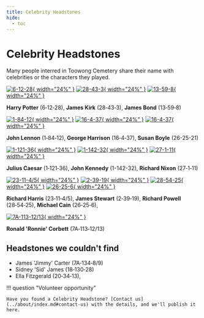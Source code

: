 ```yaml
---
title: Celebrity Headstones
hide:
  - toc 
---
```


# Celebrity Headstones

Many people interred in Toowong Cemetery share their name with celebrities or the characters they played. 

<!-- Start with an array of headstone pictures with links. Could extend to include pictures of Celebrities -->

[![6-12-28][6-12-28]{ width="24%" }][Harry Potter] [![28-43-3][2]{ width="24%" }][James Kirk]  [![13-59-8][3]{ width="24%" }][James Bond]

**Harry Potter** (6‑12‑28), **James Kirk** (28‑43‑3), **James Bond** (13‑59‑8)

 [![1-84-12][5]{ width="24%" }][John Lennon] [![16-4-37][6]{ width="24%" }][George Harrison]  [![16-4-37][6]{ width="24%" }][Susan Boyle]  

**John Lennon** (1‑84‑12), **George Harrison** (16‑4‑37), **Susan Boyle** (26-25-21)


[![1-121-36][7]{ width="24%" }][Julius Caesar]  [![1-142-32][8]{ width="24%" }][John Kennedy] [![27-1-11][9]{ width="24%" }][Richard Nixon] 

**Julius Caesar** (1‑121‑36), **John Kennedy** (1-142-32), **Richard Nixon** (27‑1‑11)

[![23-11-4/5][10]{ width="24%" }][Richard Harris] [![2-39-19][11]{ width="24%" }][James Stewart] [![28-54-25][12]{ width="24%" }][Richard Powell]  [![26-25-6][13]{ width="24%" }][Michael Cain]

**Richard Harris** (23‑11‑4/5), **James Stewart** (2‑39‑19), **Richard Powell** (28‑54‑25), **Michael Cain** (26‑25‑6), 

[![7A-113-12/13][14]{ width="24%" }][Ronald Corbett] 

**Ronald 'Ronnie' Corbett** (7A‑113‑12/13)

## Headstones we couldn't find

- James 'Jimmy' Carter (7A‑134‑8/9)
- Sidney 'Sid' James (18‑130‑28)
- Ella Fitzgerald (20‑34‑13),

!!! question "Volunteer opportunity"

    Have you found a Celebrity Headstone? [Contact us](../about/index.md#contact-us) with the details, and we'll publish it here.

<!-- links -->

[Harry Potter]: https://en.wikipedia.org/wiki/Harry_Potter
[6-12-28]: ../assets/harry-potter-headstone.jpg "Harry Potter headstone 6-12-28"
[James Kirk]: https://en.wikipedia.org/wiki/James_T._Kirk 
[2]: ../assets/james-kirk-headstone.jpg "James Kirk headstone 13-59-8"
[James Bond]: https://en.wikipedia.org/wiki/James_Bond
[3]: ../assets/celebrity-headstone.jpg "James Bond headstone 28-43-3"



[John Lennon]: https://en.wikipedia.org/wiki/John_Lennon
[5]: ../assets/celebrity-headstone.jpg "John Lennon headstone 1-84-12"
[George Harrison]: https://en.wikipedia.org/wiki/George_Harrison
[6]: ../assets/celebrity-headstone.jpg "George Harrison headstone 16-4-37 (also 18-95-6)"
[Susan Boyle]: https://en.wikipedia.org/wiki/Susan_Boyle
[7]: ../assets/susan-boyle.jpg "Susan Boyle headstone 26-25-21"

[Julius Caesar]: https://en.wikipedia.org/wiki/Julius_Caesar  
[7]: ../assets/celebrity-headstone.jpg "Julius Caesar headstone 1-121-36 (misspelt as Ceaser but will get that fixed)"

[John Kennedy]: https://en.wikipedia.org/wiki/John_F._Kennedy
[8]: ../assets/john-kennedy-headstone.jpg "John Kennedy headstone 1-142-32"

[Richard Nixon]: https://en.wikipedia.org/wiki/Richard_Nixon
[9]: ../assets/celebrity-headstone.jpg "Richard Nixon headstone 27-1-11"

[Richard Harris]: https://en.wikipedia.org/wiki/Richard_Harris
[10]: ../assets/celebrity-headstone.jpg "Richard Harris headstone 23-11-4/5"

[James Stewart]: https://en.wikipedia.org/wiki/James_Stewart
[11]: ../assets/celebrity-headstone.jpg "James Stewart headstone 2-39-19 (and many others)"

[Richard Powell]: https://en.wikipedia.org/wiki/Dick_Powell 
[12]: ../assets/celebrity-headstone.jpg "Richard 'Dick' Powell headstone 28-54-25"


[Michael Cain]: https://en.wikipedia.org/wiki/Michael_Caine
[13]: ../assets/celebrity-headstone.jpg "Michael Cain headstone 26-25-6"

[Ronald Corbett]: https://en.wikipedia.org/wiki/Ronnie_Corbett 
[14]: ../assets/celebrity-headstone.jpg "Ronald 'Ronnie' Corbett headstone 7A-113-12/13"





<!-- [Alice Fay]: -->


[James Carter]: https://en.wikipedia.org/wiki/Jimmy_Carter 
[101]: ../assets/celebrity-headstone.jpg "James 'Jimmy' Carter headstone 7A-134-8/9 (and three others)"
[Ella Fitzgerald]: https://en.wikipedia.org/wiki/Ella_Fitzgerald
[102]: ../assets/celebrity-headstone.jpg "Ellanor 'Ella' Fitzgerald headstone 20-34-13"
[Sid James]: https://en.wikipedia.org/wiki/Sid_James   
[103]: ../assets/celebrity-headstone.jpg "Sidney 'Sid' James headstone 18-130-28"

[Betty Hutton]: https://en.wikipedia.org/wiki/Betty_Hutton
[Ann Miller]: https://en.wikipedia.org/wiki/Ann_Miller
[Jane Russell]: https://en.wikipedia.org/wiki/Jane_Russell


[Eleanor Powell]: https://en.wikipedia.org/wiki/Eleanor_Powell
[Jane Powell]: https://en.wikipedia.org/wiki/Jane_Powell
[William Powell]: https://en.wikipedia.org/wiki/William_Powell


[Edward Kelly]: https://en.wikipedia.org/wiki/Ned_Kelly "Ned Kelly"



[Robert Burns]: https://en.wikipedia.org/wiki/Robert_Burns
